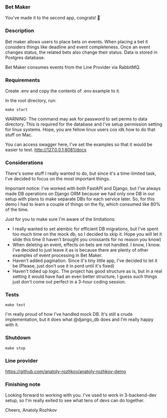 ### Bet Maker

You've made it to the second app, congrats! 🎉

### Description
Bet maker allows users to place bets on events.
When placing a bet it considers things like deadline and event completeness.
Once an event changes status, the related bets also change their status.
Data is stored in Postgres database.

Bet Maker consumes events from the Line Provider via RabbitMQ.

### Requirements
Create .env and copy the contents of .env.example to it.

In the root directory, run:
```
make start
```
WARNING:
The command may ask for password to set perms to data directory.
This is required for the database and I've setup permission setting for linux systems.
Hope, you are fellow linux users cos idk how to do that stuff on Mac.

You can access swagger here, I've set the examples so that it would be easier to test.
http://127.0.0.1:8081/docs

### Considerations
There's some stuff I really wanted to do, but since it's a time-limited task,
I've decided to focus on the most important things.

Important notice:
I've worked with both FastAPI and Django, but I've always
made DB operations on Django ORM because we had only one DB in our setup
with plans to make separate DBs for each service later. So,
for this demo I had to learn a couple of things on the fly, which consumed
like 80% of the time. 

Just for you to make sure I'm aware of the limitations:
- I really wanted to set alembic for efficient DB migrations, but I've spent too much 
time on the mock db, so I decided to skip it. Hope you will let it slide this time 
(I haven't brought you croissants for no reason you know)
- When deleting an event, effects on bets are not handled. I know, I know.
I've decided to just leave it as is because there are plenty of other examples of 
event processing in Bet Maker.
- Haven't added pagination. Since it's tiny little app, I've decided to let it be
(Please, just don't use it in pord until it's fixed)
- Haven't tidied up logic. The project has good structure as is, but in 
a real setting it would have had an even better structure, I guess such things just don't
come out perfect in a 3-hour coding session.

### Tests
```
make test
```

I'm really proud of how I've handled mock DB. It's still a crude implementation,
but it does what @django_db does and I'm really happy with it.

### Shutdown
```
make stop
```

### Line provider
https://github.com/anatoly-rozhkov/anatoly-rozhkov-demo

### Finishing note
Looking forward to working with you. I've used to work in 3-backend-dev setup, 
so I'm really exited to see what tens of devs can do together.

Cheers,
Anatoly Rozhkov